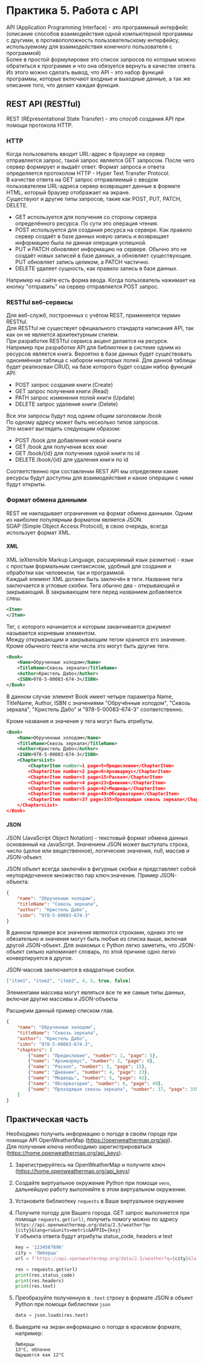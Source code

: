 # Практика 5. Работа с API

API (Application Programming Interface) - это программный интерфейс (описание способов взаимодействия одной компьютерной программы с другими, в противоположность пользовательскому интерфейсу, используемому для взаимодействия конечного пользователя с программой)  
Более в простой формулировке это список запросов по которым можно обратиться к программе и что она обязуется вернуть в качестве ответа.  
Из этого можно сделать вывод, что API - это набор функций программы, которые включают входные и выходные данные, а так же описание того, что делает каждая функция.  

## REST API (RESTful)

REST (REpresentational State Transfer) - это способ создания API при помощи протокола HTTP.

### HTTP

Когда пользователь вводит URL-адрес в браузере на сервер отправляется запрос, такой запрос является GET запросом. После чего сервер формирует и выдаёт ответ. Формат запроса и ответа определяется протоколом HTTP - Hyper Text Transfer Protocol.  
В качестве ответа на GET запрос отправляемый с вводом пользователем URL-адреса сервер возвращает данные в формате HTML, который браузер отображает на экране.  
Существуют и другие типы запросов, такие как POST, PUT, PATCH, DELETE.  

* GET используется для получения со стороны сервера определённого ресурса. По сути это операция чтения.
* POST используется для создания ресурса на сервере. Как правило сервер создаёт в базе данных новую запись и возвращает информацию была ли данная операция успешной.
* PUT и PATCH обновляют информацию на сервере. Обычно это не создаёт новых записей в базе данных, а обновляет существующие. PUT обновляет запись целиком, а PATCH частично.
* DELETE удаляет сущность, как правило запись в базе данных.

Например на сайте есть форма ввода. Когда пользователь нажимает на кнопку "отправить" на сервер отправляется POST запрос.

### RESTful веб-сервисы

Для веб-служб, построенных с учётом REST, применяется термин RESTful.  
Для RESTful не существует официального стандарта написания API, так как он не является архитектурным стилем.  
При разработке RESTful сервиса акцент делается на ресурсе. Например при разработке API для библиотеки в системе одним из ресурсов является книга. Вероятно в базе данных будет существовать одноимённая таблица с набором некоторых полей. Для данной таблицы будет реализован CRUD, на базе которого будет создан набор функций API:

* POST запрос создания книги (Create)
* GET запрос получения книги (Read)
* PATH запрос изменения полей книги (Update)
* DELETE запрос удаления книги (Delete)

Все эти запросы будут под одним общим заголовком /book  
По одному адресу может быть несколько типов запросов.  
Это может выглядеть следующим образом:

* POST /book для добавления новой книги
* GET /book для получения всех книг
* GET /book/{id} для получения одной книги по id
* DELETE /book/{id} для удаления книги по id

Соответственно при составлении REST API мы определяем какие ресурсы будут доступны для взаимодействия и какие операции с ними будут открыты.

### Формат обмена данными

REST не накладывает ограничения на формат обмена данными. Одним из наиболее популярным форматом является JSON.  
SOAP (Simple Object Access Protocol), в свою очередь, всегда использует формат XML.

#### XML

XML (eXtensible Markup Language, расширяемый язык разметки) - язык с простым формальным синтаксисом, удобный для создания и обработки как человеком, так и программой.  
Каждый элемент XML должен быть заключён в теги. Название тега заключается в угловые скобки. Тега обычно два - открывающий и закрывающий. В закрывающем теге перед названием добавляется слеш.

```xml
<Item>
</Item>
```

Тег, с которого начинается и которым заканчивается документ называется корневым элементом.  
Между открывающим и закрывающим тегом хранится его значение. Кроме обычного текста или числа это могут быть другие теги.

```xml
<Book>
    <Name>Обрученные холодом</Name>
    <TitleName>Сквозь зеркала</TitleName>
    <Author>Кристель Дабо</Author>
    <ISBN>978-5-00083-674-3</ISBN>
</Book>
```

В данном случае элемент Book имеет четыре параметра Name, TitleName, Author, ISBN с значениями "Обручённые холодом", "Сквозь зеркала", "Кристель Дабо" и "978-5-00083-674-3" соответственно.  

Кроме названия и значения у тега могут быть атрибуты.

```xml
<Book>
    <Name>Обрученные холодом</Name>
    <TitleName>Сквозь зеркала</TitleName>
    <Author>Кристель Дабо</Author>
    <ISBN>978-5-00083-674-3</ISBN>
    <ChaptersList>
        <ChapterItem number=1 page=5>Предисловие</ChapterItem>
        <ChapterItem number=2 page=6>Архивариус</ChapterItem>
        <ChapterItem number=3 page=15>Раскол</ChapterItem>
        <ChapterItem number=4 page=23>Дневник</ChapterItem>
        <ChapterItem number=5 page=42>Медведь</ChapterItem>
        <ChapterItem number=6 page=49>Обсерватория</ChapterItem>
        <ChapterItem number=37 page=335>Проходящая сквозь зеркала</ChapterItem>
    </ChaptersList>
</Book>
```

#### JSON

JSON (JavaScript Object Notation) - текстовый формат обмена данных основанный на JavaScript.  Значением JSON может выступать строка, число (целое или вещественное), логические значения, null, массив и JSON-объект.  

JSON объект всегда заключён в фигурные скобки и представляет собой неупорядоченное множество пар ключ:значение.
Пример JSON-объекта:

```json
{
    "name": "Обрученные холодом",
    "titleName": "Сквозь зеркала",
    "author": "Кристель Дабо",
    "isbn": "978-5-00083-674-3"
}
```

В данном примере все значения являются строками, однако это не обязательно и значения могут быть любые из списка выше, включая другой JSON-объект.
Для знакомых с Python легко заметить, что JSON-объект сильно напоминает словарь, по этой причине одно легко конвертируется в другое.

JSON-массив заключается в квадратные скобки.

```json
["item1", "item2", "item3", 4, 5, true, false]
```

Элементами массива могут являться все те же самые типы данных, включая другие массивы и JSON-объекты

Расширим данный пример списком глав.

```json
{
    "name": "Обрученные холодом",
    "titleName": "Сквозь зеркала",
    "author": "Кристель Дабо",
    "isbn": "978-5-00083-674-3",
    "chapters": [
        {"name": "Предисловие", "number": 1, "page": 5},
        {"name": "Архивариус", "number": 2, "page": 6},
        {"name": "Раскол", "number": 3, "page": 15},
        {"name": "Дневник", "number": 4, "page": 23},
        {"name": "Медведь", "number": 5, "page": 42},
        {"name": "Обсерватория", "number": 6, "page": 49},
        {"name": "Проходящая сквозь зеркала", "number": 37, "page": 335}
    ]
}
```

## Практическая часть

Необходимо получить информацию о погоде в своём городе при помощи API OpenWeatherMap (<https://openweathermap.org/api>).  
Для получения ключа необходимо зарегистрироваться (<https://home.openweathermap.org/api_keys>).  

1. Зарегистрируйтесь на OpenWeatherMap и получите ключ (<https://home.openweathermap.org/api_keys>)
1. Создайте виртуальное окружение Python при помощи `venv`, дальнейшую работу выполняйте в этом виртуальном окружении.
1. Установите библиотеку `requests` в Ваше виртуальное окружение
1. Получите погоду для Вашего города. GET запрос выполняется при помощи `requests.get(url)`, получить помогу можно по адресу `https://api.openweathermap.org/data/2.5/weather?q={city}&lang=ru&units=metric&APPID={key}`  
У объекта ответа будут атрибуты status_code, headers и text

    ```python
    key = '1234567890'
    city = 'Люберцы'
    url = f'https://api.openweathermap.org/data/2.5/weather?q={city}&lang=ru&units=metric&APPID={key}'

    res = requests.get(url)
    print(res.status_code)
    print(res.headers)
    print(res.text)
    ```

1. Преобразуйте полученную в `.text` строку в формате JSON в объект Python при помощи библиотеки `json`

    ```python
    data = json.loads(res.text)
    ```

1. Выведите на экран информацию о погоде в красивом формате, например:

    ```text
    Люберцы
    13°C, облачно
    Ощущается как 12°C
    ```
